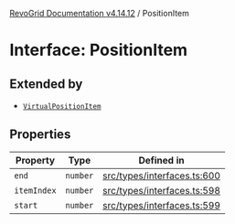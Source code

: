 [RevoGrid Documentation v4.14.12](README.md) / PositionItem

# Interface: PositionItem

## Extended by

- [`VirtualPositionItem`](Interface.VirtualPositionItem.md)

## Properties

| Property | Type | Defined in |
| ------ | ------ | ------ |
| `end` | `number` | [src/types/interfaces.ts:600](https://github.com/revolist/revogrid/blob/ee1081dbd910f211c490863a4b642535e5dce01e/src/types/interfaces.ts#L600) |
| `itemIndex` | `number` | [src/types/interfaces.ts:598](https://github.com/revolist/revogrid/blob/ee1081dbd910f211c490863a4b642535e5dce01e/src/types/interfaces.ts#L598) |
| `start` | `number` | [src/types/interfaces.ts:599](https://github.com/revolist/revogrid/blob/ee1081dbd910f211c490863a4b642535e5dce01e/src/types/interfaces.ts#L599) |
